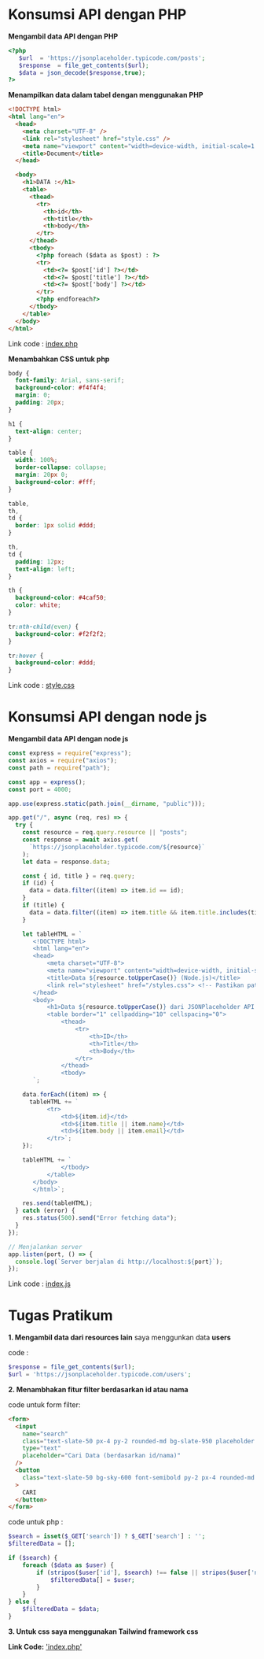 # **Konsumsi API dengan PHP**

**Mengambil data API dengan PHP**

```php
<?php
   $url  = 'https://jsonplaceholder.typicode.com/posts';
   $response  = file_get_contents($url);
   $data = json_decode($response,true);
?>
```

**Menampilkan data dalam tabel dengan menggunakan PHP**

```html
<!DOCTYPE html>
<html lang="en">
  <head>
    <meta charset="UTF-8" />
    <link rel="stylesheet" href="style.css" />
    <meta name="viewport" content="width=device-width, initial-scale=1.0" />
    <title>Document</title>
  </head>

  <body>
    <h1>DATA :</h1>
    <table>
      <thead>
        <tr>
          <th>id</th>
          <th>title</th>
          <th>body</th>
        </tr>
      </thead>
      <tbody>
        <?php foreach ($data as $post) : ?>
        <tr>
          <td><?= $post['id'] ?></td>
          <td><?= $post['title'] ?></td>
          <td><?= $post['body'] ?></td>
        </tr>
        <?php endforeach?>
      </tbody>
    </table>
  </body>
</html>
```
Link code : [index.php](pratikum/PHP/index.php)

**Menambahkan CSS untuk php**

```css
body {
  font-family: Arial, sans-serif;
  background-color: #f4f4f4;
  margin: 0;
  padding: 20px;
}

h1 {
  text-align: center;
}

table {
  width: 100%;
  border-collapse: collapse;
  margin: 20px 0;
  background-color: #fff;
}

table,
th,
td {
  border: 1px solid #ddd;
}

th,
td {
  padding: 12px;
  text-align: left;
}

th {
  background-color: #4caf50;
  color: white;
}

tr:nth-child(even) {
  background-color: #f2f2f2;
}

tr:hover {
  background-color: #ddd;
}
```

Link code : [style.css](pratikum/PHP/style.css)

# **Konsumsi API dengan node js**

**Mengambil data API dengan node js**

```js
const express = require("express");
const axios = require("axios");
const path = require("path");

const app = express();
const port = 4000;

app.use(express.static(path.join(__dirname, "public")));

app.get("/", async (req, res) => {
  try {
    const resource = req.query.resource || "posts";
    const response = await axios.get(
      `https://jsonplaceholder.typicode.com/${resource}`
    );
    let data = response.data;

    const { id, title } = req.query;
    if (id) {
      data = data.filter((item) => item.id == id);
    }
    if (title) {
      data = data.filter((item) => item.title && item.title.includes(title));
    }

    let tableHTML = `
       <!DOCTYPE html>
       <html lang="en">
       <head>
           <meta charset="UTF-8">
           <meta name="viewport" content="width=device-width, initial-scale=1.0">
           <title>Data ${resource.toUpperCase()} (Node.js)</title>
           <link rel="stylesheet" href="/styles.css"> <!-- Pastikan path sesuai -->
       </head>
       <body>
           <h1>Data ${resource.toUpperCase()} dari JSONPlaceholder API (Node.js)</h1>
           <table border="1" cellpadding="10" cellspacing="0">
               <thead>
                   <tr>
                       <th>ID</th>
                       <th>Title</th>
                       <th>Body</th>
                   </tr>
               </thead>
               <tbody>
       `;

    data.forEach((item) => {
      tableHTML += `
           <tr>
               <td>${item.id}</td>
               <td>${item.title || item.name}</td>
               <td>${item.body || item.email}</td>
           </tr>`;
    });

    tableHTML += `
               </tbody>
           </table>
       </body>
       </html>`;

    res.send(tableHTML);
  } catch (error) {
    res.status(500).send("Error fetching data");
  }
});

// Menjalankan server
app.listen(port, () => {
  console.log(`Server berjalan di http://localhost:${port}`);
});
```
Link code : [index.js](pratikum/node_js/index.js)

# **Tugas Pratikum**

**1. Mengambil data dari resources lain**
saya menggunkan data **users**

code :

```php
$response = file_get_contents($url);
$url = 'https://jsonplaceholder.typicode.com/users';
```

**2. Menambhakan fitur filter berdasarkan id atau nama**

code untuk form filter:
```html
<form>
  <input
    name="search"
    class="text-slate-50 px-4 py-2 rounded-md bg-slate-950 placeholder:text-slate-50/70 outline-none focus:ring-2 focus:ring-sky-500 transition mr-4 focus:ease-out ease-in"
    type="text"
    placeholder="Cari Data (berdasarkan id/nama)"
  />
  <button
    class="text-slate-50 bg-sky-600 font-semibold py-2 px-4 rounded-md transition hover:ease-in hover:bg-sky-400 ease-out"
  >
    CARI
  </button>
</form>
```

code untuk php :
```php
$search = isset($_GET['search']) ? $_GET['search'] : '';
$filteredData = [];

if ($search) {
    foreach ($data as $user) {
        if (stripos($user['id'], $search) !== false || stripos($user['name'], $search) !== false) {
            $filteredData[] = $user;
        }
    }
} else {
    $filteredData = $data;
}
```

**3. Untuk css saya menggunakan Tailwind framework css**


**Link Code:** ['index.php'](views/index.php)